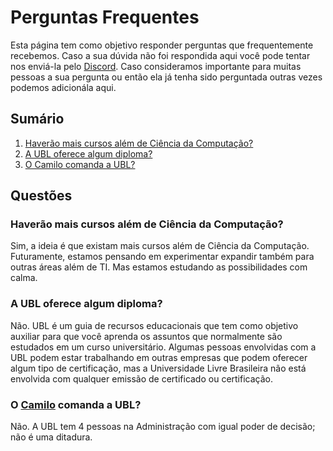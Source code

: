 # Perguntas Frequentes

Esta página tem como objetivo responder perguntas que frequentemente recebemos. Caso a sua dúvida não foi respondida aqui você pode tentar nos enviá-la pelo  [Discord](https://discord.gg/wymGhmf7BT). Caso consideramos importante para muitas pessoas a sua pergunta ou então ela já tenha sido perguntada outras vezes podemos adicionála aqui.

## Sumário
1. [Haverão mais cursos além de Ciência da Computação?](#haver%C3%A3o-mais-cursos-al%C3%A9m-de-ci%C3%AAncia-da-computa%C3%A7%C3%A3o)
2. [A UBL oferece algum diploma?](#a-ubl-oferece-algum-diploma)
3. [O Camilo comanda a UBL?](#o-camilo-comanda-a-ubl)
   

## Questões

### Haverão mais cursos além de Ciência da Computação?

Sim, a ideia é que existam mais cursos além de Ciência da Computação. Futuramente, estamos pensando em experimentar expandir também para outras áreas além de TI. Mas estamos estudando as possibilidades com calma.

### A UBL oferece algum diploma?
Não. UBL é um guia de recursos educacionais que tem como objetivo auxiliar para que você aprenda os assuntos que normalmente são estudados em um curso universitário. Algumas pessoas envolvidas com a UBL podem estar trabalhando em outras empresas que podem oferecer algum tipo de certificação, mas a Universidade Livre Brasileira não está envolvida com qualquer emissão de certificado ou certificação.

### O [Camilo](https://github.com/Camilotk) comanda a UBL?
Não. A UBL tem 4 pessoas na Administração com igual poder de decisão; não é uma ditadura.
